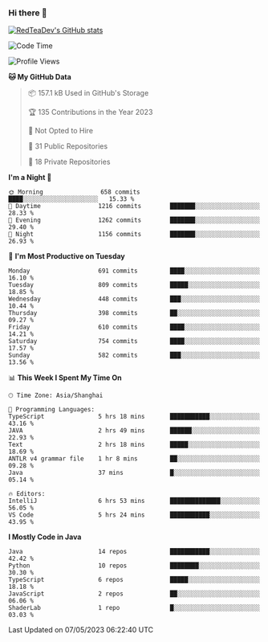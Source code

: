 ### Hi there 👋

<!--
**RedTeaDev/RedTeaDev** is a ✨ _special_ ✨ repository because its `README.md` (this file) appears on your GitHub profile.

Here are some ideas to get you started:

- 🔭 I’m currently working on ...
- 🌱 I’m currently learning ...
- 👯 I’m looking to collaborate on ...
- 🤔 I’m looking for help with ...
- 💬 Ask me about ...
- 📫 How to reach me: ...
- 😄 Pronouns: ...
- ⚡ Fun fact: ...
-->

<!--
[![wakatime](https://wakatime.com/badge/user/6b101ed0-04c0-4490-9283-eb61f2efff96.svg)](https://wakatime.com/@6b101ed0-04c0-4490-9283-eb61f2efff96)
!-->

[![RedTeaDev's GitHub stats](https://github-readme-stats.vercel.app/api?username=RedTeaDev)](https://github.com/anuraghazra/github-readme-stats)
<!--
[![willianrod's wakatime stats](https://github-readme-stats.vercel.app/api/wakatime?username=RedTeaDev)](https://github.com/anuraghazra/github-readme-stats)
!-->
<!--START_SECTION:waka-->
![Code Time](http://img.shields.io/badge/Code%20Time-1%2C390%20hrs%2012%20mins-blue)

![Profile Views](http://img.shields.io/badge/Profile%20Views-1-blue)

**🐱 My GitHub Data** 

> 📦 157.1 kB Used in GitHub's Storage 
 > 
> 🏆 135 Contributions in the Year 2023
 > 
> 🚫 Not Opted to Hire
 > 
> 📜 31 Public Repositories 
 > 
> 🔑 18 Private Repositories 
 > 
**I'm a Night 🦉** 

```text
🌞 Morning                658 commits         ████░░░░░░░░░░░░░░░░░░░░░   15.33 % 
🌆 Daytime                1216 commits        ███████░░░░░░░░░░░░░░░░░░   28.33 % 
🌃 Evening                1262 commits        ███████░░░░░░░░░░░░░░░░░░   29.40 % 
🌙 Night                  1156 commits        ███████░░░░░░░░░░░░░░░░░░   26.93 % 
```
📅 **I'm Most Productive on Tuesday** 

```text
Monday                   691 commits         ████░░░░░░░░░░░░░░░░░░░░░   16.10 % 
Tuesday                  809 commits         █████░░░░░░░░░░░░░░░░░░░░   18.85 % 
Wednesday                448 commits         ███░░░░░░░░░░░░░░░░░░░░░░   10.44 % 
Thursday                 398 commits         ██░░░░░░░░░░░░░░░░░░░░░░░   09.27 % 
Friday                   610 commits         ████░░░░░░░░░░░░░░░░░░░░░   14.21 % 
Saturday                 754 commits         ████░░░░░░░░░░░░░░░░░░░░░   17.57 % 
Sunday                   582 commits         ███░░░░░░░░░░░░░░░░░░░░░░   13.56 % 
```


📊 **This Week I Spent My Time On** 

```text
🕑︎ Time Zone: Asia/Shanghai

💬 Programming Languages: 
TypeScript               5 hrs 18 mins       ███████████░░░░░░░░░░░░░░   43.16 % 
JAVA                     2 hrs 49 mins       ██████░░░░░░░░░░░░░░░░░░░   22.93 % 
Text                     2 hrs 18 mins       █████░░░░░░░░░░░░░░░░░░░░   18.69 % 
ANTLR v4 grammar file    1 hr 8 mins         ██░░░░░░░░░░░░░░░░░░░░░░░   09.28 % 
Java                     37 mins             █░░░░░░░░░░░░░░░░░░░░░░░░   05.14 % 

🔥 Editors: 
IntelliJ                 6 hrs 53 mins       ██████████████░░░░░░░░░░░   56.05 % 
VS Code                  5 hrs 24 mins       ███████████░░░░░░░░░░░░░░   43.95 % 
```

**I Mostly Code in Java** 

```text
Java                     14 repos            ███████████░░░░░░░░░░░░░░   42.42 % 
Python                   10 repos            ████████░░░░░░░░░░░░░░░░░   30.30 % 
TypeScript               6 repos             █████░░░░░░░░░░░░░░░░░░░░   18.18 % 
JavaScript               2 repos             ██░░░░░░░░░░░░░░░░░░░░░░░   06.06 % 
ShaderLab                1 repo              █░░░░░░░░░░░░░░░░░░░░░░░░   03.03 % 
```




 Last Updated on 07/05/2023 06:22:40 UTC
<!--END_SECTION:waka-->


